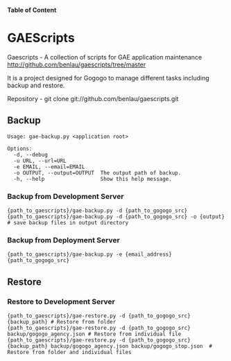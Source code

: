 **Table of Content**


# GAEScripts #

Gaescripts - A collection of scripts for GAE application maintenance
http://github.com/benlau/gaescripts/tree/master

It is a project designed for Gogogo to manage different tasks including backup and restore.

Repository - git clone git://github.com/benlau/gaescripts.git

## Backup ##

```
Usage: gae-backup.py <application root>

Options:
  -d, --debug          
  -u URL, --url=URL    
  -e EMAIL, --email=EMAIL
  -o OUTPUT, --output=OUTPUT  The output path of backup.
  -h, --help                  Show this help message.
```

### Backup from Development Server ###

```
{path_to_gaescripts}/gae-backup.py -d {path_to_gogogo_src}
{path_to_gaescripts}/gae-backup.py -d {path_to_gogogo_src} -o {output} # save backup files in output directory
```

### Backup from Deployment Server ###
```
{path_to_gaescripts}/gae-backup.py -e {email_address} {path_to_gogogo_src}
```

## Restore ##

### Restore to Development Server ###

```
{path_to_gaescripts}/gae-restore.py -d {path_to_gogogo_src} {backup_path} # Restore from folder
{path_to_gaescripts}/gae-restore.py -d {path_to_gogogo_src} backup/gogogo_agency.json # Restore from individual file
{path_to_gaescripts}/gae-restore.py -d {path_to_gogogo_src} {backup_path} backup/gogogo_agency.json backup/gogogo_stop.json  # Restore from folder and individual files
```